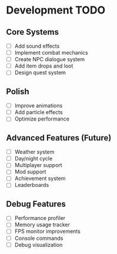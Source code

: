 # Development TODO

## Core Systems
- [ ] Add sound effects
- [ ] Implement combat mechanics
- [ ] Create NPC dialogue system
- [ ] Add item drops and loot
- [ ] Design quest system

## Polish
- [ ] Improve animations
- [ ] Add particle effects
- [ ] Optimize performance

## Advanced Features (Future)
- [ ] Weather system
- [ ] Day/night cycle  
- [ ] Multiplayer support
- [ ] Mod support
- [ ] Achievement system
- [ ] Leaderboards

## Debug Features
- [ ] Performance profiler
- [ ] Memory usage tracker
- [ ] FPS monitor improvements
- [ ] Console commands
- [ ] Debug visualization
